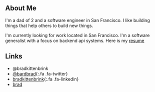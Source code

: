 ---
---

About Me
--------

I'm a dad of 2 and a software engineer in San Francisco.  I like building things that help others to build new things.

I'm currently looking for work located in San Francisco.  I'm a software generalist with a focus on backend api systems.  Here is my [resume](assets/bradkittenbrink.pdf)

Links
-----

* @bradkittenbrink
* [@bardbrad](https://twitter.com/bardbrad){:.fa .fa-twitter}
* [bradkittenbrink](https://linkedin.com/in/bradkittenbrink){:.fa .fa-linkedin}
* [brad](https://bitbucket.org/brad)
